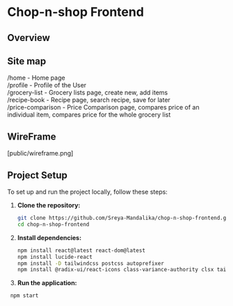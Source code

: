 
# Chop-n-shop Frontend

## Overview


## Site map

/home - Home page   
/profile - Profile of the User   
/grocery-list - Grocery lists page, create new, add items   
/recipe-book - Recipe page, search recipe, save for later   
/price-comparison - Price Comparison page, compares price of an individual item, compares price for the whole grocery list

## WireFrame
[public/wireframe.png]

## Project Setup
To set up and run the project locally, follow these steps:

1. **Clone the repository:**
   ```bash
   git clone https://github.com/Sreya-Mandalika/chop-n-shop-frontend.git
   cd chop-n-shop-frontend
3. **Install dependencies:**
   ```bash
   npm install react@latest react-dom@latest
   npm install lucide-react
   npm install -D tailwindcss postcss autoprefixer
   npm install @radix-ui/react-icons class-variance-authority clsx tailwindcss-animate @shadcn/ui
2. **Run the application:** 
  ```bash
   npm start 
